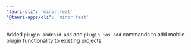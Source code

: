 ```yaml
---
"tauri-cli": 'minor:feat'
"@tauri-apps/cli": 'minor:feat'
---
```


Added `plugin android add` and `plugin ios add` commands to add mobile plugin functionality to existing projects.
